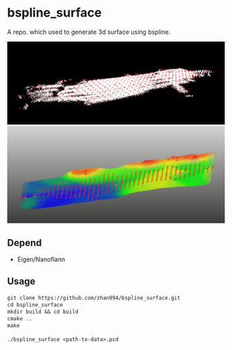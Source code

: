 # bspline_surface
A repo. which used to generate 3d surface using bspline.

<img src="pts_ctpts.png" />
<img src="surf_ctpts.png" />

## Depend
- Eigen/Nanoflann

## Usage
```
git clone https://github.com/zhan994/bspline_surface.git
cd bspline_surface
mkdir build && cd build
cmake ..
make

./bspline_surface <path-to-data>.pcd
```
